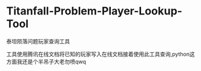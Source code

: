 # Titanfall-Problem-Player-Lookup-Tool
泰坦陨落问题玩家查询工具

工具使用腾讯在线文档将已知的玩家写入在线文档接着使用此工具查询,python这方面我还是个半吊子大老勿喷qwq
